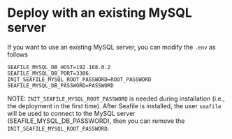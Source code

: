 # Deploy with an existing MySQL server

If you want to use an existing MySQL server, you can modify the `.env` as follows

```env
SEAFILE_MYSQL_DB_HOST=192.168.0.2
SEAFILE_MYSQL_DB_PORT=3306
INIT_SEAFILE_MYSQL_ROOT_PASSWORD=ROOT_PASSWORD
SEAFILE_MYSQL_DB_PASSWORD=PASSWORD
```

NOTE: `INIT_SEAFILE_MYSQL_ROOT_PASSWORD` is needed during installation (i.e., the deployment in the first time). After Seafile is installed, the user `seafile` will be used to connect to the MySQL server (SEAFILE_MYSQL_DB_PASSWORD), then you can remove the `INIT_SEAFILE_MYSQL_ROOT_PASSWORD`.